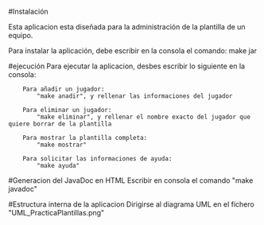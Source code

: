 #Instalación
 
Esta aplicacion esta diseñada para la administración de la plantilla de un equipo.


 Para instalar la aplicación, debe escribir en la consola el comando:
        make jar


#ejecución
    Para ejecutar la aplicacion, desbes escribir lo siguiente en la consola:
        
        Para añadir un jugador:
            "make anadir", y rellenar las informaciones del jugador

        Para eliminar un jugador:
            "make eliminar", y rellenar el nombre exacto del jugador que quiere borrar de la plantilla  

        Para mostrar la plantilla completa:
            "make mostrar"

        Para solicitar las informaciones de ayuda:
            "make ayuda"

#Generacion del JavaDoc en HTML
    Escribir en consola el comando "make javadoc"

#Estructura interna de la aplicacion
    Dirigirse al diagrama UML en el fichero "UML_PracticaPlantillas.png"

 

